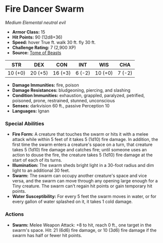 # Fire Dancer Swarm

*Medium* *Elemental* *neutral evil*

- **Armor Class:** 15
- **Hit Points:** 90 (12d8+36)
- **Speed:** hover True ft. walk 30 ft. fly 30 ft.
- **Challenge Rating:** 7 (2,900 XP)
- **Source:** [Tome of Beasts](https://koboldpress.com/kpstore/product/tome-of-beasts-for-5th-edition-print/)

| STR | DEX | CON | INT | WIS | CHA |
| --- | --- | --- | --- | --- | --- |
| 10 (+0) | 20 (+5) | 16 (+3) | 6 (-2) | 10 (+0) | 7 (-2) |

- **Damage Immunities:** fire, poison
- **Damage Resistances:** bludgeoning, piercing, and slashing
- **Condition Immunities:** exhaustion, grappled, paralyzed, petrified, poisoned, prone, restrained, stunned, unconscious
- **Senses:** darkvision 60 ft., passive Perception 10
- **Languages:** Ignan
### Special Abilities
- **Fire Form:** A creature that touches the swarm or hits it with a melee attack while within 5 feet of it takes 5 (1d10) fire damage. In addition, the first time the swarm enters a creature's space on a turn, that creature takes 5 (1d10) fire damage and catches fire; until someone uses an action to douse the fire, the creature takes 5 (1d10) fire damage at the start of each of its turns.
- **Illumination:** The swarm sheds bright light in a 30-foot radius and dim light to an additional 30 feet.
- **Swarm:** The swarm can occupy another creature's space and vice versa, and the swarm can move through any opening large enough for a Tiny creature. The swarm can't regain hit points or gain temporary hit points.
- **Water Susceptibility:** For every 5 feet the swarm moves in water, or for every gallon of water splashed on it, it takes 1 cold damage.
### Actions
- **Swarm:** Melee Weapon Attack: +8 to hit, reach 0 ft., one target in the swarm's space. Hit: 21 (6d6) fire damage, or 10 (3d6) fire damage if the swarm has half or fewer hit points.
